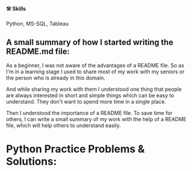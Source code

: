 
#### 🛠 Skills
Python, MS-SQL, Tableau


## A small summary of  how I started writing the README.md file:

As a beginner, I was not aware of the advantages of a README file. So as I'm in a learning stage I used to share most of my work with my seniors or the person who is already in this domain.

And while sharing my work with them I understood one thing that people are always interested in short and simple things which can be easy to understand. They don't want to spend more time in a single place.

Then I understood the importance of a README file. To save time for others, I can write a small summary of my work with the help of a README file, which will help others to understand easily.


# Python Practice Problems & Solutions:
